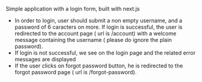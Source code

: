Simple application with a login form, built with next.js

* In order to login, user should submit a non empty username, and a password of 6 caracters on more. If login is successful, the user is redirected to the account page ( url is /account) with a welcome message containing the username ( please do ignore the plain password).
* If login is not successful, we see on the login page and the related error messages are displayed
* If the user clicks on forgot password button, he is redirected to the forgot password page ( url is /forgot-password).
